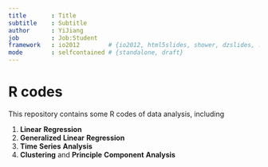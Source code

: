 ```yaml
---
title       : Title
subtitle    : Subtitle
author      : YiJiang
job         : Job:Student
framework   : io2012        # {io2012, html5slides, shower, dzslides, ...}
mode        : selfcontained # {standalone, draft}
---
```


R codes
======


This repository contains some R codes of data analysis, including 

1. __Linear__ __Regression__
2. __Generalized__ __Linear__ __Regression__
3. __Time__ __Series__ __Analysis__
4. __Clustering__ and __Principle__ __Component__ __Analysis__



